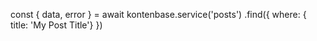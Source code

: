 const { data, error } = await kontenbase.service('posts')
    .find({
        where: { title: 'My Post Title'}
    })